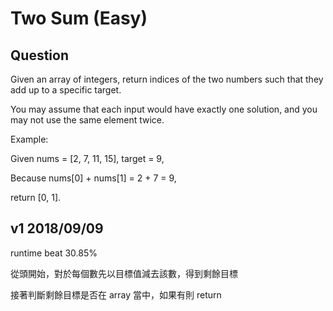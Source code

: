 # Two Sum (Easy)

## Question
Given an array of integers, return indices of the two numbers such that they add up to a specific target.

You may assume that each input would have exactly one solution, and you may not use the same element twice.

Example:

Given nums = [2, 7, 11, 15], target = 9,

Because nums[0] + nums[1] = 2 + 7 = 9,

return [0, 1].

## v1 2018/09/09
runtime beat 30.85%

從頭開始，對於每個數先以目標值減去該數，得到剩餘目標

接著判斷剩餘目標是否在 array 當中，如果有則 return



